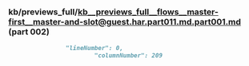 ### kb/previews_full/kb__previews_full__flows__master-first__master-and-slot@guest.har.part011.md.part001.md (part 002)

```md
                "lineNumber": 0,
                        "columnNumber": 209
                    
```

```
